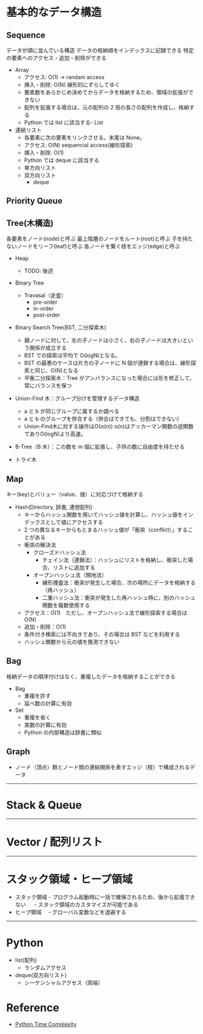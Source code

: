 # 基本的なデータ構造

## Sequence

データが順に並んでいる構造
データの格納順をインデックスに記録できる
特定の要素へのアクセス・追加・削除ができる

- Array
  - アクセス: O(1) -> randam access
  - 挿入・削除: O(N) 線形的にずらしてゆく
  - 要素数をあらかじめ決めてからデータを格納するため、領域の拡張ができない
  - 配列を拡張する場合は、元の配列の 2 倍の長さの配列を作成し、格納する
  - Python では list に該当する- List
- 連結リスト
  - 各要素に次の要素をリンクさせる。末尾は None。
  - アクセス: O(N) sequencial access(線形探索)
  - 挿入・削除: O(1)
  - Python では deque に該当する
  - 単方向リスト
  - 双方向リスト
    - deque

## Priority Queue

## Tree(木構造)

各要素をノード(node)と呼ぶ
最上階層のノードをルート(root)と呼ぶ
子を持たないノードをリーフ(leaf)と呼ぶ
各ノードを繋ぐ枝をエッジ(edge)と呼ぶ

- Heap
  - TODO: 後述
- Binary Tree
  - Travasal（走査）
    - pre-order
    - in-order
    - post-order
- Binary Search Tree(BST, 二分探索木)
  - 親ノードに対して、左の子ノードは小さく、右の子ノードは大きいという関係が成立する
  - BST での探索は平均で O(logN)となる。
  - BST の最悪のケースは片方の子ノードに N 個が連鎖する場合は、線形探索と同じ、O(N)となる
  - 平衡二分探索木：Tree がアンバランスになった場合には形を修正して、常にバランスを保つ
- Union-Find 木：グループ分けを管理するデータ構造

  - a と b が同じグループに属するか調べる
  - a と b のグループを併合する（併合はできても、分割はできない）
  - Union-Find木に対する操作はO(α(n)) α(n)はアッカーマン関数の逆関数でありO(logN)より高速。

- B-Tree（B 木）：この数を m 個に拡張し、子供の数に自由度を持たせる
- トライ木

## Map

キー(key)とバリュー（value、値）に対応づけて格納する

- Hash(Directory, 辞書, 連想配列)
  - キーからハッシュ関数を用いてハッシュ値を計算し、ハッシュ値をインデックスとして値にアクセスする
  - 2 つの異なるキーからもとまるハッシュ値が「衝突（conflict）」することがある
  - 衝突の解決法
    - クローズドハッシュ法
      - チェイン法（連鎖法）：ハッシュにリストを格納し、衝突した場合、リストに追加する
    - オープンハッシュ法（開地法）
      - 線形捜査法：衝突が発生した場合、次の場所にデータを格納する（再ハッシュ）
      - 二重ハッシュ法：衝突が発生した再ハッシュ時に、別のハッシュ関数を複数使用する
  - アクセス：O(1)　ただし、オープンハッシュ法で線形探索する場合は O(N)
  - 追加・削除：O(1)
  - 条件付き検索には不向きであり、その場合は BST などを利用する
  - ハッシュ関数から元の値を推測できない

## Bag

格納データの順序付けはなく、重複したデータを格納することができる

- Bag
  - 重複を許す
  - 延べ数の計算に有効
- Set
  - 重複を省く
  - 実数の計算に有効
  - Python の内部構造は辞書に類似

## Graph

- ノード（頂点）群とノード間の連結関係を表すエッジ（枝）で構成されるデータ

---

# Stack & Queue

---

# Vector / 配列リスト

---

# スタック領域・ヒープ領域

- スタック領域 - プログラム起動時に一括で確保されるため、後から拡張できない
  　 - スタック領域のカスタマイズが可能である
- ヒープ領域
  　- グローバル変数などを退避する

---

# Python

- list(配列)
  - ランダムアクセス
- deque(双方向リスト)
  - シーケンシャルアクセス（両端）

# Reference

- [Python Time Complexity](https://wiki.python.org/moin/TimeComplexity)
